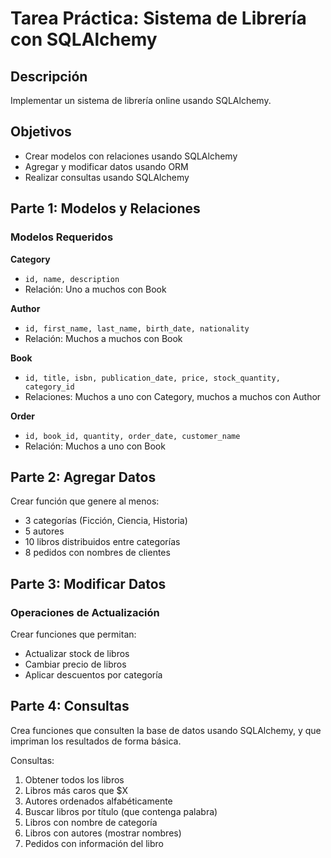 # Tarea Práctica: Sistema de Librería con SQLAlchemy

## Descripción

Implementar un sistema de librería online usando SQLAlchemy.

## Objetivos

- Crear modelos con relaciones usando SQLAlchemy
- Agregar y modificar datos usando ORM
- Realizar consultas usando SQLAlchemy

## Parte 1: Modelos y Relaciones

### Modelos Requeridos

**Category**
- `id, name, description`
- Relación: Uno a muchos con Book

**Author**
- `id, first_name, last_name, birth_date, nationality`
- Relación: Muchos a muchos con Book

**Book**
- `id, title, isbn, publication_date, price, stock_quantity, category_id`
- Relaciones: Muchos a uno con Category, muchos a muchos con Author

**Order**
- `id, book_id, quantity, order_date, customer_name`
- Relación: Muchos a uno con Book

## Parte 2: Agregar Datos

Crear función que genere al menos:
- 3 categorías (Ficción, Ciencia, Historia)
- 5 autores
- 10 libros distribuidos entre categorías
- 8 pedidos con nombres de clientes

## Parte 3: Modificar Datos

### Operaciones de Actualización

Crear funciones que permitan:
- Actualizar stock de libros
- Cambiar precio de libros
- Aplicar descuentos por categoría

## Parte 4: Consultas

Crea funciones que consulten la base de datos usando SQLAlchemy, y que impriman los resultados de forma básica.

Consultas:

1. Obtener todos los libros
2. Libros más caros que $X
3. Autores ordenados alfabéticamente
4. Buscar libros por título (que contenga palabra)
5. Libros con nombre de categoría
6. Libros con autores (mostrar nombres)
7. Pedidos con información del libro
